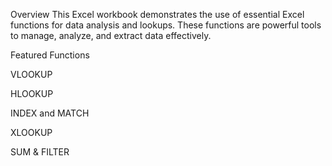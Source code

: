 
Overview
This Excel workbook demonstrates the use of essential Excel functions for data analysis and lookups. 
These functions are powerful tools to manage, analyze, and extract data effectively.

Featured Functions

VLOOKUP

HLOOKUP

INDEX and MATCH

XLOOKUP

SUM & FILTER

